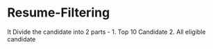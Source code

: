 # Resume-Filtering
It Divide the candidate into 2 parts - 1. Top 10 Candidate 2. All eligible candidate
